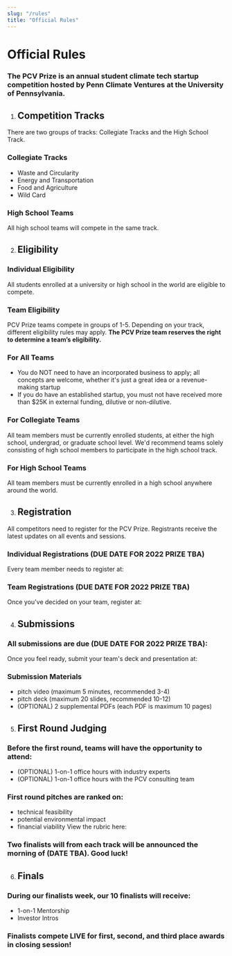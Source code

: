 ```yaml
---
slug: "/rules"
title: "Official Rules"
---
```


# Official Rules

### The PCV Prize is an annual student climate tech startup competition hosted by Penn Climate Ventures at the University of Pennsylvania.


1. ## Competition Tracks

There are two groups of tracks: Collegiate Tracks and the High School Track.

### Collegiate Tracks
- Waste and Circularity
- Energy and Transportation
- Food and Agriculture
- Wild Card

### High School Teams
All high school teams will compete in the same track.


2. ## Eligibility

### Individual Eligibility
All students enrolled at a university or high school in the world are eligible to compete.

### Team Eligibility
PCV Prize teams compete in groups of 1-5. Depending on your track, different eligibility rules may apply. **The PCV Prize team reserves the right to determine a team’s eligibility.**

### For All Teams
- You do NOT need to have an incorporated business to apply; all concepts are welcome, whether it's just a great idea or a revenue-making startup
- If you do have an established startup, you must not have received more than $25K in external funding, dilutive or non-dilutive.

### For Collegiate Teams
All team members must be currently enrolled students, at either the high school, undergrad, or graduate school level. We'd recommend teams solely consisting of high school members to participate in the high school track.

### For High School Teams
All team members must be currently enrolled in a high school anywhere around the world.


3. ## Registration
All competitors need to register for the PCV Prize. Registrants receive the latest updates on all events and sessions.

### Individual Registrations (DUE DATE FOR 2022 PRIZE TBA) 
Every team member needs to register at:

### Team Registrations (DUE DATE FOR 2022 PRIZE TBA)
Once you've decided on your team, register at:


4. ## Submissions

### All submissions are due (DUE DATE FOR 2022 PRIZE TBA):
Once you feel ready, submit your team's deck and presentation at:

### Submission Materials
- pitch video (maximum 5 minutes, recommended 3-4)
- pitch deck (maximum 20 slides, recommended 10-12)
- (OPTIONAL) 2 supplemental PDFs (each PDF is maximum 10 pages)


5. ## First Round Judging 

### Before the first round, teams will have the opportunity to attend:
- (OPTIONAL) 1-on-1 office hours with industry experts
- (OPTIONAL) 1-on-1 office hours with the PCV consulting team

### First round pitches are ranked on:
- technical feasibility
- potential environmental impact
- financial viability
View the rubric here:

### Two finalists will from each track will be announced the morning of (DATE TBA). Good luck!


6. ## Finals

### During our finalists week, our 10 finalists will receive:
- 1-on-1 Mentorship
- Investor Intros

### ​Finalists compete LIVE for first, second, and third place awards in closing session!